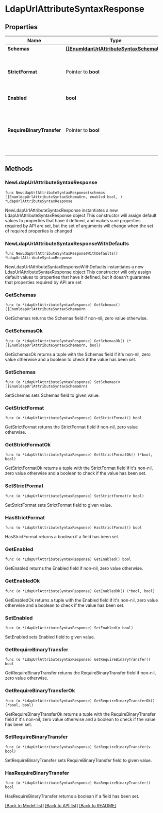 # LdapUrlAttributeSyntaxResponse

## Properties

Name | Type | Description | Notes
------------ | ------------- | ------------- | -------------
**Schemas** | [**[]EnumldapUrlAttributeSyntaxSchemaUrn**](EnumldapUrlAttributeSyntaxSchemaUrn.md) |  | 
**StrictFormat** | Pointer to **bool** | Indicates whether values for attributes with this syntax will be required to be in the valid LDAP URL format. If this is set to false, then arbitrary strings will be allowed. | [optional] 
**Enabled** | **bool** | Indicates whether the Attribute Syntax is enabled. | 
**RequireBinaryTransfer** | Pointer to **bool** | Indicates whether values of this attribute are required to have a \&quot;binary\&quot; transfer option as described in RFC 4522. Attributes with this syntax will generally be referenced with names including \&quot;;binary\&quot; (e.g., \&quot;userCertificate;binary\&quot;). | [optional] 

## Methods

### NewLdapUrlAttributeSyntaxResponse

`func NewLdapUrlAttributeSyntaxResponse(schemas []EnumldapUrlAttributeSyntaxSchemaUrn, enabled bool, ) *LdapUrlAttributeSyntaxResponse`

NewLdapUrlAttributeSyntaxResponse instantiates a new LdapUrlAttributeSyntaxResponse object
This constructor will assign default values to properties that have it defined,
and makes sure properties required by API are set, but the set of arguments
will change when the set of required properties is changed

### NewLdapUrlAttributeSyntaxResponseWithDefaults

`func NewLdapUrlAttributeSyntaxResponseWithDefaults() *LdapUrlAttributeSyntaxResponse`

NewLdapUrlAttributeSyntaxResponseWithDefaults instantiates a new LdapUrlAttributeSyntaxResponse object
This constructor will only assign default values to properties that have it defined,
but it doesn't guarantee that properties required by API are set

### GetSchemas

`func (o *LdapUrlAttributeSyntaxResponse) GetSchemas() []EnumldapUrlAttributeSyntaxSchemaUrn`

GetSchemas returns the Schemas field if non-nil, zero value otherwise.

### GetSchemasOk

`func (o *LdapUrlAttributeSyntaxResponse) GetSchemasOk() (*[]EnumldapUrlAttributeSyntaxSchemaUrn, bool)`

GetSchemasOk returns a tuple with the Schemas field if it's non-nil, zero value otherwise
and a boolean to check if the value has been set.

### SetSchemas

`func (o *LdapUrlAttributeSyntaxResponse) SetSchemas(v []EnumldapUrlAttributeSyntaxSchemaUrn)`

SetSchemas sets Schemas field to given value.


### GetStrictFormat

`func (o *LdapUrlAttributeSyntaxResponse) GetStrictFormat() bool`

GetStrictFormat returns the StrictFormat field if non-nil, zero value otherwise.

### GetStrictFormatOk

`func (o *LdapUrlAttributeSyntaxResponse) GetStrictFormatOk() (*bool, bool)`

GetStrictFormatOk returns a tuple with the StrictFormat field if it's non-nil, zero value otherwise
and a boolean to check if the value has been set.

### SetStrictFormat

`func (o *LdapUrlAttributeSyntaxResponse) SetStrictFormat(v bool)`

SetStrictFormat sets StrictFormat field to given value.

### HasStrictFormat

`func (o *LdapUrlAttributeSyntaxResponse) HasStrictFormat() bool`

HasStrictFormat returns a boolean if a field has been set.

### GetEnabled

`func (o *LdapUrlAttributeSyntaxResponse) GetEnabled() bool`

GetEnabled returns the Enabled field if non-nil, zero value otherwise.

### GetEnabledOk

`func (o *LdapUrlAttributeSyntaxResponse) GetEnabledOk() (*bool, bool)`

GetEnabledOk returns a tuple with the Enabled field if it's non-nil, zero value otherwise
and a boolean to check if the value has been set.

### SetEnabled

`func (o *LdapUrlAttributeSyntaxResponse) SetEnabled(v bool)`

SetEnabled sets Enabled field to given value.


### GetRequireBinaryTransfer

`func (o *LdapUrlAttributeSyntaxResponse) GetRequireBinaryTransfer() bool`

GetRequireBinaryTransfer returns the RequireBinaryTransfer field if non-nil, zero value otherwise.

### GetRequireBinaryTransferOk

`func (o *LdapUrlAttributeSyntaxResponse) GetRequireBinaryTransferOk() (*bool, bool)`

GetRequireBinaryTransferOk returns a tuple with the RequireBinaryTransfer field if it's non-nil, zero value otherwise
and a boolean to check if the value has been set.

### SetRequireBinaryTransfer

`func (o *LdapUrlAttributeSyntaxResponse) SetRequireBinaryTransfer(v bool)`

SetRequireBinaryTransfer sets RequireBinaryTransfer field to given value.

### HasRequireBinaryTransfer

`func (o *LdapUrlAttributeSyntaxResponse) HasRequireBinaryTransfer() bool`

HasRequireBinaryTransfer returns a boolean if a field has been set.


[[Back to Model list]](../README.md#documentation-for-models) [[Back to API list]](../README.md#documentation-for-api-endpoints) [[Back to README]](../README.md)


